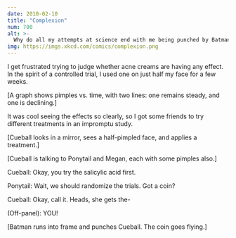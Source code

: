 ```yaml
---
date: 2010-02-10
title: "Complexion"
num: 700
alt: >-
  Why do all my attempts at science end with me being punched by Batman? (P.S. benzoyl peroxide soap works great.)
img: https://imgs.xkcd.com/comics/complexion.png
---
```

I get frustrated trying to judge whether acne creams are having any effect. In the spirit of a controlled trial, I used one on just half my face for a few weeks.

[A graph shows pimples vs. time, with two lines: one remains steady, and one is declining.]

It was cool seeing the effects so clearly, so I got some friends to try different treatments in an impromptu study.

[Cueball looks in a mirror, sees a half-pimpled face, and applies a treatment.]

[Cueball is talking to Ponytail and Megan, each with some pimples also.]

Cueball: Okay, you try the salicylic acid first.

Ponytail: Wait, we should randomize the trials. Got a coin?

Cueball: Okay, call it. Heads, she gets the-

(Off-panel): YOU!

[Batman runs into frame and punches Cueball. The coin goes flying.]